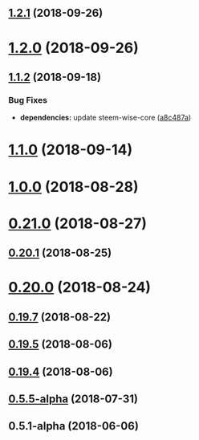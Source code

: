 <a name="1.2.1"></a>
## [1.2.1](https://github.com/noisy-witness/steem-wise-cli/compare/v1.2.0...v1.2.1) (2018-09-26)



<a name="1.2.0"></a>
# [1.2.0](https://github.com/noisy-witness/steem-wise-cli/compare/v1.1.2...v1.2.0) (2018-09-26)



<a name="1.1.2"></a>
## [1.1.2](https://github.com/noisy-witness/steem-wise-cli/compare/v1.1.0...v1.1.2) (2018-09-18)


### Bug Fixes

* **dependencies:** update steem-wise-core ([a8c487a](https://github.com/noisy-witness/steem-wise-cli/commit/a8c487a))



<a name="1.1.0"></a>
# [1.1.0](https://github.com/noisy-witness/steem-wise-cli/compare/v1.0.0...v1.1.0) (2018-09-14)



<a name="1.0.0"></a>
# [1.0.0](https://github.com/noisy-witness/steem-wise-cli/compare/v0.21.0...v1.0.0) (2018-08-28)



<a name="0.21.0"></a>
# [0.21.0](https://github.com/noisy-witness/steem-wise-cli/compare/v0.20.1...v0.21.0) (2018-08-27)



<a name="0.20.1"></a>
## [0.20.1](https://github.com/noisy-witness/steem-wise-cli/compare/v0.20.0...v0.20.1) (2018-08-25)



<a name="0.20.0"></a>
# [0.20.0](https://github.com/noisy-witness/steem-wise-cli/compare/v0.19.7...v0.20.0) (2018-08-24)



<a name="0.19.7"></a>
## [0.19.7](https://github.com/noisy-witness/steem-wise-cli/compare/v0.19.5...v0.19.7) (2018-08-22)



<a name="0.19.5"></a>
## [0.19.5](https://github.com/noisy-witness/steem-wise-cli/compare/v0.19.4...v0.19.5) (2018-08-06)



<a name="0.19.4"></a>
## [0.19.4](https://github.com/noisy-witness/steem-wise-cli/compare/v0.5.5-alpha...v0.19.4) (2018-08-06)



<a name="0.5.5-alpha"></a>
## [0.5.5-alpha](https://github.com/noisy-witness/steem-wise-cli/compare/v0.5.1-alpha...v0.5.5-alpha) (2018-07-31)



<a name="0.5.1-alpha"></a>
## 0.5.1-alpha (2018-06-06)



